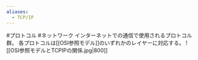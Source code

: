 ```yaml
---
aliases:
  - TCP/IP
---
```

#プロトコル #ネットワーク
インターネットでの通信で使用されるプロトコル群。
各プロトコルは[[OSI参照モデル]]のいずれかのレイヤーに対応する。
![[OSI参照モデルとTCPIPの関係.jpg|800]]
